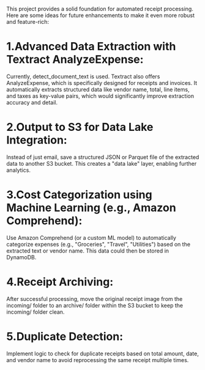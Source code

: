 This project provides a solid foundation for automated receipt processing. Here are some ideas for future enhancements to make it even more robust and feature-rich:


# 1.Advanced Data Extraction with Textract AnalyzeExpense:
Currently, detect_document_text is used. Textract also offers AnalyzeExpense, which is specifically designed for receipts and invoices. It automatically extracts structured data like vendor name, total, line items, and taxes as key-value pairs, which would significantly improve extraction accuracy and detail.

# 2.Output to S3 for Data Lake Integration:
Instead of just email, save a structured JSON or Parquet file of the extracted data to another S3 bucket. This creates a "data lake" layer, enabling further analytics.

# 3.Cost Categorization using Machine Learning (e.g., Amazon Comprehend):
Use Amazon Comprehend (or a custom ML model) to automatically categorize expenses (e.g., "Groceries", "Travel", "Utilities") based on the extracted text or vendor name. This data could then be stored in DynamoDB.

# 4.Receipt Archiving:
After successful processing, move the original receipt image from the incoming/ folder to an archive/ folder within the S3 bucket to keep the incoming/ folder clean.

# 5.Duplicate Detection:
Implement logic to check for duplicate receipts based on total amount, date, and vendor name to avoid reprocessing the same receipt multiple times.
